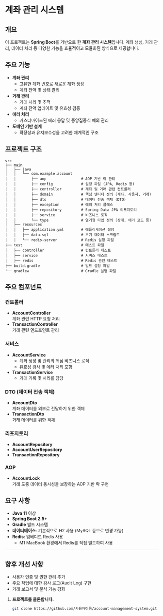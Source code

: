 # 계좌 관리 시스템

## 개요
이 프로젝트는 **Spring Boot**를 기반으로 한 **계좌 관리 시스템**입니다. 계좌 생성, 거래 관리, 데이터 처리 등 다양한 기능을 효율적이고 모듈화된 방식으로 제공합니다.

## 주요 기능
- **계좌 관리**
  - 고유한 계좌 번호로 새로운 계좌 생성
  - 계좌 잔액 및 상태 관리
- **거래 관리**
  - 거래 처리 및 추적
  - 계좌 잔액 업데이트 및 유효성 검증
- **에러 처리**
  - 커스터마이즈된 에러 응답 및 중앙집중식 예외 관리
- **도메인 기반 설계**
  - 확장성과 유지보수성을 고려한 체계적인 구조

## 프로젝트 구조
```plaintext
src
├── main
│   ├── java
│   │   └── com.example.account
│   │       ├── aop                # AOP 기반 락 관리
│   │       ├── config             # 설정 파일 (JPA, Redis 등)
│   │       ├── controller         # 계좌 및 거래 관련 컨트롤러
│   │       ├── domain             # 핵심 엔티티 정의 (계좌, 사용자, 거래)
│   │       ├── dto                # 데이터 전송 객체 (DTO)
│   │       ├── exception          # 예외 처리 클래스
│   │       ├── repository         # Spring Data JPA 리포지토리
│   │       ├── service            # 비즈니스 로직
│   │       └── type               # 열거형 타입 정의 (상태, 에러 코드 등)
│   ├── resources
│   │   ├── application.yml        # 애플리케이션 설정
│   │   ├── data.sql               # 초기 데이터 스크립트
│   │   └── redis-server           # Redis 실행 파일
├── test                           # 테스트 파일
│   ├── controller                 # 컨트롤러 테스트
│   ├── service                    # 서비스 테스트
│   ├── redis                      # Redis 관련 테스트
├── build.gradle                   # 빌드 설정 파일
└── gradlew                        # Gradle 실행 파일
```
## 주요 컴포넌트

### 컨트롤러
- **AccountController**  
  계좌 관련 HTTP 요청 처리
- **TransactionController**  
  거래 관련 엔드포인트 관리

### 서비스
- **AccountService**  
  - 계좌 생성 및 관리의 핵심 비즈니스 로직
  - 유효성 검사 및 에러 처리 포함
- **TransactionService**  
  - 거래 기록 및 처리를 담당

### DTO (데이터 전송 객체)
- **AccountDto**  
  계좌 데이터를 외부로 전달하기 위한 객체
- **TransactionDto**  
  거래 데이터를 위한 객체

### 리포지토리
- **AccountRepository**
- **AccountUserRepository**
- **TransactionRepository**

### AOP
- **AccountLock**  
  거래 도중 데이터 동시성을 보장하는 AOP 기반 락 구현

## 요구 사항

- **Java 11** 이상
- **Spring Boot 2.5+**
- **Gradle** 빌드 시스템
- **데이터베이스**: 기본적으로 H2 사용 (MySQL 등으로 변경 가능)
- **Redis**: 임베디드 Redis 사용  
  - M1 MacBook 환경에서 Redis를 직접 빌드하여 사용


---

## 향후 개선 사항

- 사용자 인증 및 권한 관리 추가
- 주요 작업에 대한 감사 로그(Audit Log) 구현
- 거래 보고서 및 분석 기능 강화


1. **프로젝트를 클론합니다.**
   ```bash
   git clone https://github.com/사용자이름/account-management-system.git

